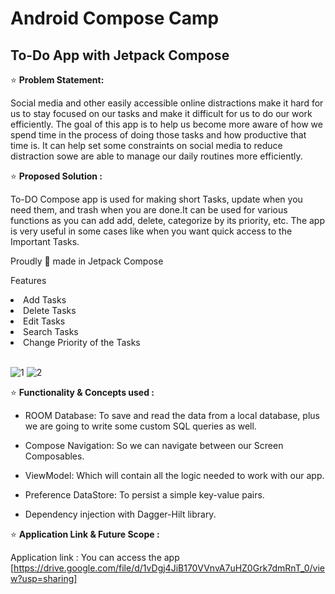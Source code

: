 # Android Compose Camp
## To-Do App with Jetpack Compose

⭐ **Problem Statement:**

Social media and other easily accessible online distractions make it hard for us to stay focused on our tasks and make it difficult for us to do our work efficiently.
The goal of this app is to help us become more aware of how we spend time in the process of doing those tasks and how productive that time is. 
It can help set some constraints on social media to reduce distraction sowe are able to manage our daily routines more efficiently.

⭐ **Proposed Solution :**

To-DO Compose app is used for making short Tasks, update when you need them, and trash when you are done.It can be used for various functions as you can add add, delete, categorize by its priority, etc. The app is very useful in some cases like when you want quick access to the Important Tasks. 

Proudly 💪 made in Jetpack Compose

Features
<li>Add Tasks</li>
<li>Delete Tasks</li>
<li>Edit Tasks</li>
<li>Search Tasks</li>
<li>Change Priority of the Tasks</li></br>


![1](https://user-images.githubusercontent.com/16501479/196466482-ebffd1d2-ede4-430b-bd3a-17c19ed07f92.png)
![2](https://user-images.githubusercontent.com/16501479/196466486-a62281f3-a675-461a-be8a-403b1bf63703.png)


⭐ **Functionality & Concepts used :**
- ROOM Database: To save and read the data from a local database, plus we are going to write some custom SQL queries as well.

- Compose Navigation: So we can navigate between our Screen Composables.

- ViewModel: Which will contain all the logic needed to work with our app.

- Preference DataStore: To persist a simple key-value pairs.

- Dependency injection with Dagger-Hilt library.

⭐ **Application Link & Future Scope :**

Application link : 
You can access the app [https://drive.google.com/file/d/1vDgj4JiB170VVnvA7uHZ0Grk7dmRnT_0/view?usp=sharing]

